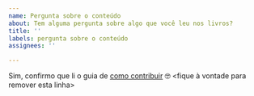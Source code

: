 ```yaml
---
name: Pergunta sobre o conteúdo
about: Tem alguma pergunta sobre algo que você leu nos livros?
title: ''
labels: pergunta sobre o conteúdo
assignees: ''

---
```


Sim, confirmo que li o guia de [como contribuir](https://github.com/armadilha/functional-light-js/blob/main/CONTRIBUTING.md) 🤓 <fique à vontade para remover esta linha>
